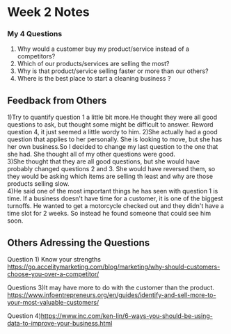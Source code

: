 # Week 2 Notes 

### My 4 Questions
1) Why would a customer buy my product/service instead of a competitors?
2) Which of our products/services are selling the most?
3) Why is that product/service selling faster or more than our others?
4) Where is the best place to start a cleaning business ?


## Feedback from Others
1)Try to quantify question 1 a little bit more.He thought they were all good questions to ask, but thought some might be difficult to answer. Reword question 4, it just seemed a little wordy to him. 
2)She actually had a good question that applies to her personally. She is looking to move, but she has her own business.So I decided to change my last question to the one that she had. She thought all of my other questions were good.  
3)She thought that they are all good questions, but she would have probably changed questions 2 and 3. She would have reversed them, so they would be asking which items are selling th least and why are those products selling slow.  
4)He said one of the most important things he has seen with question 1 is time. If a business doesn't have time for a customer, it is one of the biggest turnoffs. He wanted to get a motorcycle checked out and they didn't have a time slot for 2 weeks. So instead he found someone that could see him soon. 

## Others Adressing the Questions
 Question 1) Know your strengths
 https://go.accelitymarketing.com/blog/marketing/why-should-customers-choose-you-over-a-competitor/

Questions 3)It may have more to do with the customer than the product.
https://www.infoentrepreneurs.org/en/guides/identify-and-sell-more-to-your-most-valuable-customers/

Question 4)https://www.inc.com/ken-lin/6-ways-you-should-be-using-data-to-improve-your-business.html


